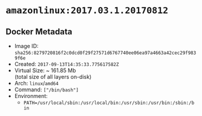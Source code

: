 # `amazonlinux:2017.03.1.20170812`

## Docker Metadata

- Image ID: `sha256:8279720816f2c0dcd0f29f27571d6767740ee06ea97a4663a42cec29f9839f6e`
- Created: `2017-09-13T14:35:33.775617582Z`
- Virtual Size: ~ 161.85 Mb  
  (total size of all layers on-disk)
- Arch: `linux`/`amd64`
- Command: `["/bin/bash"]`
- Environment:
  - `PATH=/usr/local/sbin:/usr/local/bin:/usr/sbin:/usr/bin:/sbin:/bin`
